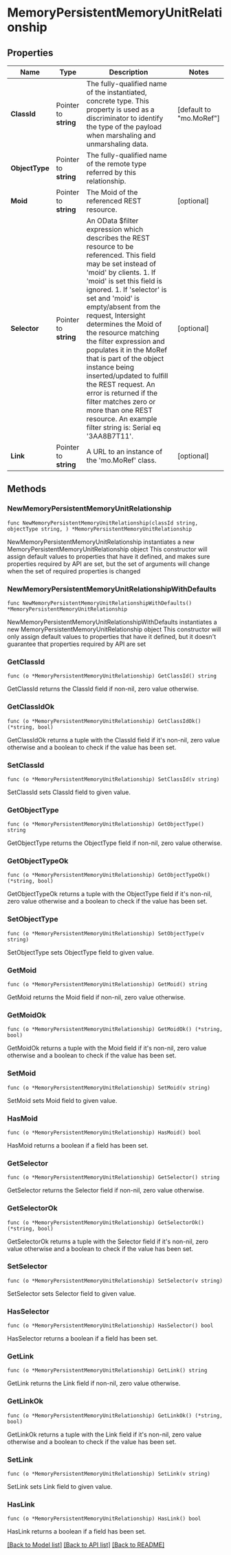# MemoryPersistentMemoryUnitRelationship

## Properties

Name | Type | Description | Notes
------------ | ------------- | ------------- | -------------
**ClassId** | Pointer to **string** | The fully-qualified name of the instantiated, concrete type. This property is used as a discriminator to identify the type of the payload when marshaling and unmarshaling data. | [default to "mo.MoRef"]
**ObjectType** | Pointer to **string** | The fully-qualified name of the remote type referred by this relationship. | 
**Moid** | Pointer to **string** | The Moid of the referenced REST resource. | [optional] 
**Selector** | Pointer to **string** | An OData $filter expression which describes the REST resource to be referenced. This field may be set instead of &#39;moid&#39; by clients. 1. If &#39;moid&#39; is set this field is ignored. 1. If &#39;selector&#39; is set and &#39;moid&#39; is empty/absent from the request, Intersight determines the Moid of the resource matching the filter expression and populates it in the MoRef that is part of the object instance being inserted/updated to fulfill the REST request. An error is returned if the filter matches zero or more than one REST resource. An example filter string is: Serial eq &#39;3AA8B7T11&#39;. | [optional] 
**Link** | Pointer to **string** | A URL to an instance of the &#39;mo.MoRef&#39; class. | [optional] 

## Methods

### NewMemoryPersistentMemoryUnitRelationship

`func NewMemoryPersistentMemoryUnitRelationship(classId string, objectType string, ) *MemoryPersistentMemoryUnitRelationship`

NewMemoryPersistentMemoryUnitRelationship instantiates a new MemoryPersistentMemoryUnitRelationship object
This constructor will assign default values to properties that have it defined,
and makes sure properties required by API are set, but the set of arguments
will change when the set of required properties is changed

### NewMemoryPersistentMemoryUnitRelationshipWithDefaults

`func NewMemoryPersistentMemoryUnitRelationshipWithDefaults() *MemoryPersistentMemoryUnitRelationship`

NewMemoryPersistentMemoryUnitRelationshipWithDefaults instantiates a new MemoryPersistentMemoryUnitRelationship object
This constructor will only assign default values to properties that have it defined,
but it doesn't guarantee that properties required by API are set

### GetClassId

`func (o *MemoryPersistentMemoryUnitRelationship) GetClassId() string`

GetClassId returns the ClassId field if non-nil, zero value otherwise.

### GetClassIdOk

`func (o *MemoryPersistentMemoryUnitRelationship) GetClassIdOk() (*string, bool)`

GetClassIdOk returns a tuple with the ClassId field if it's non-nil, zero value otherwise
and a boolean to check if the value has been set.

### SetClassId

`func (o *MemoryPersistentMemoryUnitRelationship) SetClassId(v string)`

SetClassId sets ClassId field to given value.


### GetObjectType

`func (o *MemoryPersistentMemoryUnitRelationship) GetObjectType() string`

GetObjectType returns the ObjectType field if non-nil, zero value otherwise.

### GetObjectTypeOk

`func (o *MemoryPersistentMemoryUnitRelationship) GetObjectTypeOk() (*string, bool)`

GetObjectTypeOk returns a tuple with the ObjectType field if it's non-nil, zero value otherwise
and a boolean to check if the value has been set.

### SetObjectType

`func (o *MemoryPersistentMemoryUnitRelationship) SetObjectType(v string)`

SetObjectType sets ObjectType field to given value.


### GetMoid

`func (o *MemoryPersistentMemoryUnitRelationship) GetMoid() string`

GetMoid returns the Moid field if non-nil, zero value otherwise.

### GetMoidOk

`func (o *MemoryPersistentMemoryUnitRelationship) GetMoidOk() (*string, bool)`

GetMoidOk returns a tuple with the Moid field if it's non-nil, zero value otherwise
and a boolean to check if the value has been set.

### SetMoid

`func (o *MemoryPersistentMemoryUnitRelationship) SetMoid(v string)`

SetMoid sets Moid field to given value.

### HasMoid

`func (o *MemoryPersistentMemoryUnitRelationship) HasMoid() bool`

HasMoid returns a boolean if a field has been set.

### GetSelector

`func (o *MemoryPersistentMemoryUnitRelationship) GetSelector() string`

GetSelector returns the Selector field if non-nil, zero value otherwise.

### GetSelectorOk

`func (o *MemoryPersistentMemoryUnitRelationship) GetSelectorOk() (*string, bool)`

GetSelectorOk returns a tuple with the Selector field if it's non-nil, zero value otherwise
and a boolean to check if the value has been set.

### SetSelector

`func (o *MemoryPersistentMemoryUnitRelationship) SetSelector(v string)`

SetSelector sets Selector field to given value.

### HasSelector

`func (o *MemoryPersistentMemoryUnitRelationship) HasSelector() bool`

HasSelector returns a boolean if a field has been set.

### GetLink

`func (o *MemoryPersistentMemoryUnitRelationship) GetLink() string`

GetLink returns the Link field if non-nil, zero value otherwise.

### GetLinkOk

`func (o *MemoryPersistentMemoryUnitRelationship) GetLinkOk() (*string, bool)`

GetLinkOk returns a tuple with the Link field if it's non-nil, zero value otherwise
and a boolean to check if the value has been set.

### SetLink

`func (o *MemoryPersistentMemoryUnitRelationship) SetLink(v string)`

SetLink sets Link field to given value.

### HasLink

`func (o *MemoryPersistentMemoryUnitRelationship) HasLink() bool`

HasLink returns a boolean if a field has been set.


[[Back to Model list]](../README.md#documentation-for-models) [[Back to API list]](../README.md#documentation-for-api-endpoints) [[Back to README]](../README.md)


